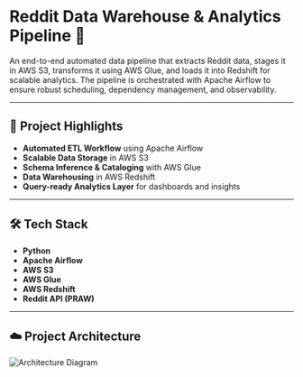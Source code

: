 # Reddit Data Warehouse & Analytics Pipeline 🚀

An end-to-end automated data pipeline that extracts Reddit data, stages it in AWS S3, transforms it using AWS Glue, and loads it into Redshift for scalable analytics. The pipeline is orchestrated with Apache Airflow to ensure robust scheduling, dependency management, and observability.

---

## 📌 Project Highlights

- **Automated ETL Workflow** using Apache Airflow
- **Scalable Data Storage** in AWS S3
- **Schema Inference & Cataloging** with AWS Glue
- **Data Warehousing** in AWS Redshift
- **Query-ready Analytics Layer** for dashboards and insights

---

## 🛠️ Tech Stack

- **Python**
- **Apache Airflow**
- **AWS S3**
- **AWS Glue**
- **AWS Redshift**
- **Reddit API (PRAW)**

---

## ☁️ Project Architecture

![Architecture Diagram](reddit-pipeline-architecture.png)
